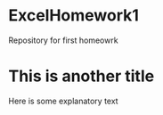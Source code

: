 # ExcelHomework1
Repository for first homeowrk

# This is another title
Here is some explanatory text
